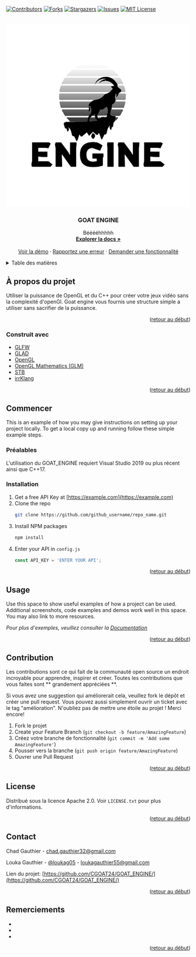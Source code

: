 <div id="top"></div>

<!-- PROJECT SHIELDS -->
<!--
*** I'm using markdown "reference style" links for readability.
*** Reference links are enclosed in brackets [ ] instead of parentheses ( ).
*** See the bottom of this document for the declaration of the reference variables
*** for contributors-url, forks-url, etc. This is an optional, concise syntax you may use.
*** https://www.markdownguide.org/basic-syntax/#reference-style-links
-->
[![Contributors][contributors-shield]][contributors-url]
[![Forks][forks-shield]][forks-url]
[![Stargazers][stars-shield]][stars-url]
[![Issues][issues-shield]][issues-url]
[![MIT License][license-shield]][license-url]


<!-- PROJECT LOGO -->
<br />
<div align="center">
  <a href="https://github.com/CGOAT24/GOAT_ENGINE">
    <img src="utils/thumbnail.png" alt="Logo" width="500" height="500">
  </a>

<h3 align="center">GOAT ENGINE</h3>

  <p align="center">
    Bééééhhhhh
    <br />
    <a href="https://github.com/CGOAT24/GOAT_ENGINE/wiki"><strong>Explorer la docs »</strong></a>
    <br />
    <br />
    <a href="https://github.com/CGOAT24/GOAT_ENGINE">Voir la démo</a>
    ·
    <a href="https://github.com/CGOAT24/GOAT_ENGINE/issues">Rapportez une erreur</a>
    ·
    <a href="https://github.com/CGOAT24/GOAT_ENGINE/issues">Demander une fonctionnalité</a>
  </p>
</div>



<!-- TABLE OF CONTENTS -->
<details>
  <summary>Table des matières</summary>
  <ol>
    <li>
      <a href="#à-propos-du-projet">À propos du projet</a>
      <ul>
        <li><a href="#construit-avec">Construit avec</a></li>
      </ul>
    </li>
    <li>
      <a href="#commencer">Commencer</a>
      <ul>
        <li><a href="#préalables">Préalables</a></li>
        <li><a href="#installation">Installation</a></li>
      </ul>
    </li>
    <li><a href="#usage">Usage</a></li>
    <li><a href="#contribution">Contribution</a></li>
    <li><a href="#license">License</a></li>
    <li><a href="#contact">Contact</a></li>
    <li><a href="#remerciements">Remerciements</a></li>
  </ol>
</details>



<!-- ABOUT THE PROJECT -->
## À propos du projet

Utiliser la puissance de OpenGL et du C++ pour créer votre jeux vidéo sans la complexité d'openGl. Goat engine vous fournis une structure simple a utiliser sans sacrifier de la puissance. 

<p align="right">(<a href="#top">retour au début</a>)</p>

### Construit avec

* [GLFW](https://www.glfw.org/)
* [GLAD](https://github.com/Dav1dde/glad)
* [OpenGL](https://www.opengl.org/)
* [OpenGL Mathematics (GLM)](https://github.com/g-truc/glm)
* [STB](https://github.com/nothings/stb)
* [irrKlang](https://www.ambiera.com/irrklang/)

<p align="right">(<a href="#top">retour au début</a>)</p>

## Commencer

This is an example of how you may give instructions on setting up your project locally.
To get a local copy up and running follow these simple example steps.

### Préalables
L'utilisation du GOAT_ENGINE requiert Visual Studio 2019 ou plus récent ainsi que C++17. 

### Installation

1. Get a free API Key at [https://example.com](https://example.com)
2. Clone the repo
   ```sh
   git clone https://github.com/github_username/repo_name.git
   ```
3. Install NPM packages
   ```sh
   npm install
   ```
4. Enter your API in `config.js`
   ```js
   const API_KEY = 'ENTER YOUR API';
   ```

<p align="right">(<a href="#top">retour au début</a>)</p>



<!-- USAGE EXAMPLES -->
## Usage

Use this space to show useful examples of how a project can be used. Additional screenshots, code examples and demos work well in this space. You may also link to more resources.

_Pour plus d'exemples, veuillez consulter la [Documentation](https://github.com/CGOAT24/GOAT_ENGINE/wiki)_

<p align="right">(<a href="#top">retour au début</a>)</p>


<!-- CONTRIBUTING -->
## Contribution

Les contributions sont ce qui fait de la communauté open source un endroit incroyable pour apprendre, inspirer et créer. Toutes les contributions que vous faites sont ** grandement appréciées **.

Si vous avez une suggestion qui améliorerait cela, veuillez fork le dépôt et créer une pull request. Vous pouvez aussi simplement ouvrir un ticket avec le tag "amélioration".
N'oubliez pas de mettre une étoile au projet ! Merci encore!

1. Fork le projet
2. Create your Feature Branch (`git checkout -b feature/AmazingFeature`)
3. Créez votre branche de fonctionnalité (`git commit -m 'Add some AmazingFeature'`)
4. Pousser vers la branche (`git push origin feature/AmazingFeature`)
5. Ouvrer une Pull Request

<p align="right">(<a href="#top">retour au début</a>)</p>



<!-- LICENSE -->
## License

Distribué sous la licence Apache 2.0. Voir `LICENSE.txt` pour plus d'informations.

<p align="right">(<a href="#top">retour au début</a>)</p>



<!-- CONTACT -->
## Contact

Chad Gauthier - chad.gauthier32@gmail.com

Louka Gauthier - [@loukag05](https://twitter.com/loukag05) - loukagauthier55@gmail.com

Lien du projet: [https://github.com/CGOAT24/GOAT_ENGINE/](https://github.com/CGOAT24/GOAT_ENGINE/)

<p align="right">(<a href="#top">retour au début</a>)</p>



<!-- ACKNOWLEDGMENTS -->
## Remerciements

* []()
* []()
* []()

<p align="right">(<a href="#top">retour au début</a>)</p>



<!-- MARKDOWN LINKS & IMAGES -->
<!-- https://www.markdownguide.org/basic-syntax/#reference-style-links -->
[contributors-shield]: https://img.shields.io/github/contributors/CGOAT24/GOAT_ENGINE.svg?style=for-the-badge
[contributors-url]: https://github.com/CGOAT24/GOAT_ENGINE/graphs/contributors
[forks-shield]: https://img.shields.io/github/forks/CGOAT24/GOAT_ENGINE.svg?style=for-the-badge
[forks-url]: https://github.com/CGOAT24/GOAT_ENGINE/network/members
[stars-shield]: https://img.shields.io/github/stars/CGOAT24/GOAT_ENGINE.svg?style=for-the-badge
[stars-url]: https://github.com/CGOAT24/GOAT_ENGINE/stargazers
[issues-shield]: https://img.shields.io/github/issues/CGOAT24/GOAT_ENGINE.svg?style=for-the-badge
[issues-url]: https://github.com/CGOAT24/GOAT_ENGINE/issues
[license-shield]: https://img.shields.io/github/license/CGOAT24/GOAT_ENGINE.svg?style=for-the-badge
[license-url]: https://github.com/CGOAT24/GOAT_ENGINE/blob/master/LICENSE.txt
[linkedin-shield]: https://img.shields.io/badge/-LinkedIn-black.svg?style=for-the-badge&logo=linkedin&colorB=555
[linkedin-url]: https://linkedin.com/in/linkedin_username
[product-screenshot]: images/screenshot.png
